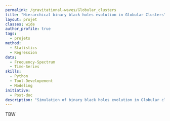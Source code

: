 ```yaml
---
permalink: /gravitational-waves/Globular_clusters
title: "Hierarchical binary black holes evolution in Globular Clusters"
layout: projet
classes: wide
author_profile: true
tags: 
  - projets
method: 
  - Statistics
  - Regression
data: 
  - Frequency-Spectrum
  - Time-Series
skills: 
  - Python
  - Tool-Developement
  - Modeling
initiative: 
  - Post-doc
description: "Simulation of binary black holes evolution in Globular cluster. Cluster model comparison. A BBlack study."
---
```

TBW